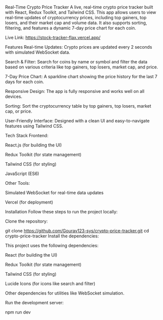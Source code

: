 Real-Time Crypto Price Tracker
A live, real-time crypto price tracker built with React, Redux Toolkit, and Tailwind CSS. This app allows users to view real-time updates of cryptocurrency prices, including top gainers, top losers, and their market cap and volume data. It also supports sorting, filtering, and features a dynamic 7-day price chart for each coin.

Live Link: https://stock-tracker-flax.vercel.app/


Features
Real-time Updates: Crypto prices are updated every 2 seconds with simulated WebSocket data.

Search & Filter: Search for coins by name or symbol and filter the data based on various criteria like top gainers, top losers, market cap, and price.

7-Day Price Chart: A sparkline chart showing the price history for the last 7 days for each coin.

Responsive Design: The app is fully responsive and works well on all devices.

Sorting: Sort the cryptocurrency table by top gainers, top losers, market cap, or price.

User-Friendly Interface: Designed with a clean UI and easy-to-navigate features using Tailwind CSS.

Tech Stack
Frontend:

React.js (for building the UI)

Redux Toolkit (for state management)

Tailwind CSS (for styling)

JavaScript (ES6)

Other Tools:

Simulated WebSocket for real-time data updates

Vercel (for deployment)


Installation
Follow these steps to run the project locally:

Clone the repository:

git clone https://github.com/Gourav123-sys/crypto-price-tracker.git
cd crypto-price-tracker
Install the dependencies:

This project uses the following dependencies:

React (for building the UI)

Redux Toolkit (for state management)

Tailwind CSS (for styling)

Lucide Icons (for icons like search and filter)

Other dependencies for utilities like WebSocket simulation.

Run the development server:

npm run dev
